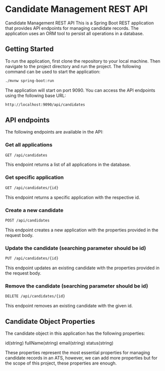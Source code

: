 # Candidate Management REST API

Candidate Management REST API
This is a Spring Boot REST application that provides API endpoints for managing candidate records. The application uses an ORM tool to persist all operations in a database.

## Getting Started

To run the application, first clone the repository to your local machine. Then navigate to the project directory and run the project. The following command can be used to start the application:

```bash
./mvnw spring-boot:run
```

The application will start on port 9090. You can access the API endpoints using the following base URL:

```bash
http://localhost:9090/api/candidates
```

## API endpoints

The following endpoints are available in the API:

### Get all applications

```bash
GET /api/candidates
```

This endpoint returns a list of all applications in the database.

### Get specific application

```bash
GET /api/candidates/{id}

```

This endpoint returns a specific application with the respective id.

### Create a new candidate

```bash
POST /api/candidates

```

This endpoint creates a new application with the properties provided in the request body.

### Update the candidate (searching parameter should be id)

```bash
PUT /api/candidates/{id}

```

This endpoint updates an existing candidate with the properties provided in the request body.

### Remove the candidate (searching parameter should be id)

```bash
DELETE /api/candidates/{id}

```

This endpoint removes an existing candidate with the given id.

## Candidate Object Properties

The candidate object in this application has the following properties:

id(string)
fullName(string)
email(string)
status(string)

These properties represent the most essential properties for managing candidate records in an ATS, however, we can add more properties but for the scope of this project, these properties are enough.
